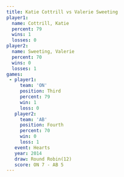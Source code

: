 ```yaml
---
title: Katie Cottrill vs Valerie Sweeting
player1:                 
  name: Cottrill, Katie  
  percent: 79            
  wins: 1                
  losses: 0              
player2:                 
  name: Sweeting, Valerie
  percent: 70            
  wins: 0                
  losses: 1              
games:
 - player1:         
     team: 'ON'     
     position: Third
     percent: 79    
     win: 1         
     loss: 0        
   player2:          
     team: 'AB'      
     position: Fourth
     percent: 70     
     win: 0          
     loss: 1         
   event: Hearts        
   year: 2014           
   draw: Round Robin(12)
   score: ON 7 - AB 5   
---
```

